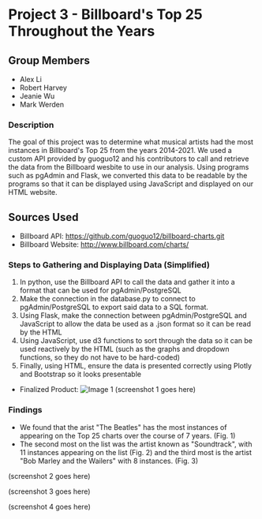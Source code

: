 # Project 3 - Billboard's Top 25 Throughout the Years

## Group Members
- Alex Li
- Robert Harvey
- Jeanie Wu
- Mark Werden

### Description
The goal of this project was to determine what musical artists had the most instances in Billboard's Top 25 from the years 2014-2021. We used a custom API provided by guoguo12 and his contributors to call and retrieve the data from the Billboard wesbite to use in our analysis. Using programs such as pgAdmin and Flask, we converted this data to be readable by the programs so that it can be displayed using JavaScript and displayed on our HTML website.

## Sources Used
- Billboard API: https://github.com/guoguo12/billboard-charts.git
- Billboard Website: http://www.billboard.com/charts/

### Steps to Gathering and Displaying Data (Simplified)
1. In python, use the Billboard API to call the data and gather it into a format that can be used for pgAdmin/PostgreSQL
2. Make the connection in the database.py to connect to pgAdmin/PostgreSQL to export said data to a SQL format.
3. Using Flask, make the connection between pgAdmin/PostgreSQL and JavaScript to allow the data be used as a .json format so it can be read by the HTML
4. Using JavaScript, use d3 functions to sort through the data so it can be used reactively by the HTML (such as the graphs and dropdown functions, so they do not have to be hard-coded)
5. Finally, using HTML, ensure the data is presented correctly using Plotly and Bootstrap so it looks presentable
- Finalized Product:
![Image 1](Screenshot_1.png)
(screenshot 1 goes here)

### Findings
- We found that the arist "The Beatles" has the most instances of appearing on the Top 25 charts over the course of 7 years. (Fig. 1)
- The second most on the list was the artist known as "Soundtrack", with 11 instances appearing on the list (Fig. 2) and the third most is the artist "Bob Marley and the Wailers" with 8 instances. (Fig. 3)

(screenshot 2 goes here)

(screenshot 3 goes here)

(screenshot 4 goes here)
